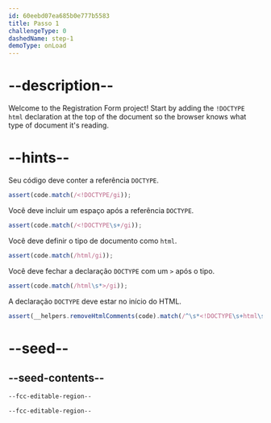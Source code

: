 ```yaml
---
id: 60eebd07ea685b0e777b5583
title: Passo 1
challengeType: 0
dashedName: step-1
demoType: onLoad
---
```


# --description--

Welcome to the Registration Form project! Start by adding the `!DOCTYPE html` declaration at the top of the document so the browser knows what type of document it's reading.

# --hints--

Seu código deve conter a referência `DOCTYPE`.

```js
assert(code.match(/<!DOCTYPE/gi));
```

Você deve incluir um espaço após a referência `DOCTYPE`.

```js
assert(code.match(/<!DOCTYPE\s+/gi));
```

Você deve definir o tipo de documento como `html`.

```js
assert(code.match(/html/gi));
```

Você deve fechar a declaração `DOCTYPE` com um `>` após o tipo.

```js
assert(code.match(/html\s*>/gi));
```

A declaração `DOCTYPE` deve estar no início do HTML.

```js
assert(__helpers.removeHtmlComments(code).match(/^\s*<!DOCTYPE\s+html\s*>/i));
```

# --seed--

## --seed-contents--

```html
--fcc-editable-region--

--fcc-editable-region--
```
